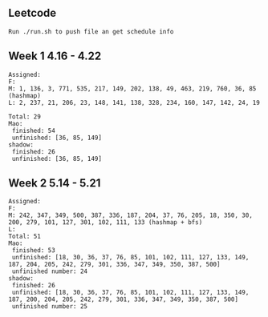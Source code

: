 ## Leetcode
    Run ./run.sh to push file an get schedule info

## Week 1 4.16 - 4.22
    Assigned:
    F:
    M: 1, 136, 3, 771, 535, 217, 149, 202, 138, 49, 463, 219, 760, 36, 85 (hashmap)
    L: 2, 237, 21, 206, 23, 148, 141, 138, 328, 234, 160, 147, 142, 24, 19
 
	Total: 29
	Mao:
	 finished: 54
	 unfinished: [36, 85, 149]
	shadow:
	 finished: 26
	 unfinished: [36, 85, 149]

## Week 2 5.14 - 5.21
    Assigned:
    F: 
    M: 242, 347, 349, 500, 387, 336, 187, 204, 37, 76, 205, 18, 350, 30, 200, 279, 101, 127, 301, 102, 111, 133 (hashmap + bfs)
    L: 
	Total: 51
	Mao:
	 finished: 53
	 unfinished: [18, 30, 36, 37, 76, 85, 101, 102, 111, 127, 133, 149, 187, 204, 205, 242, 279, 301, 336, 347, 349, 350, 387, 500]
	 unfinished number: 24
	shadow:
	 finished: 26
	 unfinished: [18, 30, 36, 37, 76, 85, 101, 102, 111, 127, 133, 149, 187, 200, 204, 205, 242, 279, 301, 336, 347, 349, 350, 387, 500]
	 unfinished number: 25
